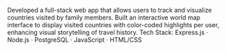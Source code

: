 Developed a full-stack web app that allows users to track and visualize countries visited by family members.
Built an interactive world map interface to display visited countries with color-coded highlights per user, enhancing visual storytelling of travel history.
Tech Stack: Express.js · Node.js · PostgreSQL · JavaScript · HTML/CSS
